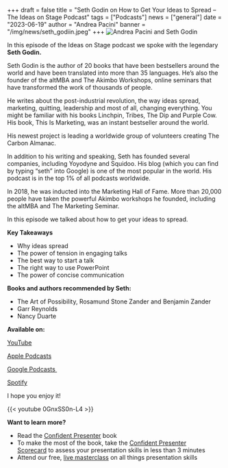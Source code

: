 +++
draft = false
title = "Seth Godin on How to Get Your Ideas to Spread – The Ideas on Stage Podcast"
tags = ["Podcasts"]
news = ["general"]
date = "2023-06-19"
author = "Andrea Pacini"
banner = "/img/news/seth_godiin.jpeg"
+++
![Andrea Pacini and Seth Godin ](/img/news/seth_godiin.jpeg "Seth Godin on How to Get Your Ideas to Spread - The Ideas on Stage Podcast")

In this episode of the Ideas on Stage podcast we spoke with the legendary **Seth Godin.** 

Seth Godin is the author of 20 books that have been bestsellers around the world and have been translated into more than 35 languages. He’s also the founder of the altMBA and The Akimbo Workshops, online seminars that have transformed the work of thousands of people.

He writes about the post-industrial revolution, the way ideas spread, marketing, quitting, leadership and most of all, changing everything. You might be familiar with his books Linchpin, Tribes, The Dip and Purple Cow. His book, This Is Marketing, was an instant bestseller around the world. 

His newest project is leading a worldwide group of volunteers creating The Carbon Almanac.

In addition to his writing and speaking, Seth has founded several companies, including Yoyodyne and Squidoo. His blog (which you can find by typing “seth” into Google) is one of the most popular in the world. His podcast is in the top 1% of all podcasts worldwide.

In 2018, he was inducted into the Marketing Hall of Fame. More than 20,000 people have taken the powerful Akimbo workshops he founded, including the altMBA and The Marketing Seminar.

In this episode we talked about how to get your ideas to spread.

**Key Takeaways**

* Why ideas spread
* The power of tension in engaging talks
* The best way to start a talk
* The right way to use PowerPoint
* The power of concise communication

**Books and authors recommended by Seth:**

* The Art of Possibility, Rosamund Stone Zander and Benjamin Zander 
* Garr Reynolds 
* Nancy Duarte 

**Available on:** 

[YouTube](https://youtu.be/0GnxSS0n-L4)

[Apple Podcasts](https://podcasts.apple.com/us/podcast/48-seth-godin-on-how-to-get-your-ideas-to-spread-the/id1506050111?i=1000616957114)

[Google Podcasts ](https://podcasts.google.com/feed/aHR0cHM6Ly9hbmNob3IuZm0vcy8xYTRjNGFjYy9wb2RjYXN0L3Jzcw/episode/MTkyZDUzOGMtYWMzMC00NmFkLThhOTMtZWFlZjMzMWY2NTc2?sa=X&ved=0CAUQkfYCahcKEwiokOjQgs__AhUAAAAAHQAAAAAQNg)

[Spotify](https://open.spotify.com/episode/2PfZLB5GabnhuOqvEIjV1z?si=g3bqG5p-SwuafqbJQPvBrQ)

I hope you enjoy it!

{{< youtube 0GnxSS0n-L4 >}}

**Want to learn more?** 

* Read the [Confident Presenter](https://amzn.eu/d/bKswMEe) book 
* To make the most of the book, take the [Confident Presenter Scorecard](https://ideasonstage.com/score) to assess your presentation skills in less than 3 minutes 
* Attend our free, [live masterclass](http://ideasonstageuk.eventbrite.com/) on all things presentation skills